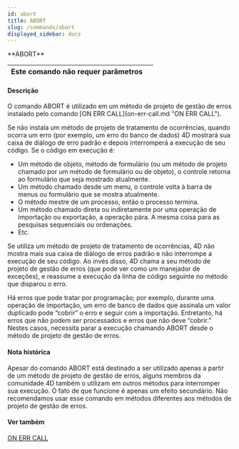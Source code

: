 ```yaml
---
id: abort
title: ABORT
slug: /commands/abort
displayed_sidebar: docs
---
```


<!--REF #_command_.ABORT.Syntax-->**ABORT**<!-- END REF-->
<!--REF #_command_.ABORT.Params-->
| Este comando não requer parâmetros |  |
| --- | --- |

<!-- END REF-->

#### Descrição 

<!--REF #_command_.ABORT.Summary-->O comando ABORT é utilizado em um método de projeto de gestão de erros instalado pelo comando [ON ERR CALL](on-err-call.md "ON ERR CALL").<!-- END REF-->

Se não instala um método de projeto de tratamento de ocorrências, quando ocorra um erro (por exemplo, um erro do banco de dados) 4D mostrará sua caixa de diálogo de erro padrão e depois interromperá a execução de seu código. Se o código em execução é:

* Um método de objeto, método de formulário (ou um método de projeto chamado por um método de formulário ou de objeto), o controle retorna ao formulário que seja mostrado atualmente.
* Um método chamado desde um menu, o controle volta à barra de menus ou formulário que se mostra atualmente.
* O método mestre de um processo, então o processo termina.
* Um método chamado direta ou indiretamente por uma operação de importação ou exportação, a operação pára. A mesma coisa para as pesquisas sequenciais ou ordenações.
* Etc.

Se utiliza um método de projeto de tratamento de ocorrências, 4D não mostra mais sua caixa de diálogo de erros padrão e não interrompe a execução de seu código. Ao invés disso, 4D chama a seu método de projeto de gestão de erros (que pode ver como um manejador de exceções), e reassume a execução da linha de código seguinte no método que disparou o erro. 

Há erros que pode tratar por programação; por exemplo, durante uma operação de importação, um erro de banco de dados que assinala um valor duplicado pode “cobrir” o erro e seguir com a importação. Entretanto, há erros que não podem ser processados e erros que não deve “cobrir.” Nestes casos, necessita parar a execução chamando ABORT desde o método de projeto de gestão de erros.

#### Nota histórica 

Apesar do comando ABORT está destinado a ser utilizado apenas a partir de um método de projeto de gestão de erros, alguns membros da comunidade 4D também o utilizam em outros métodos para interromper sua execução. O fato de que funcione é apenas um efeito secundário. Não recomendamos usar esse comando em métodos diferentes aos métodos de projeto de gestão de erros.

#### Ver também 

[ON ERR CALL](on-err-call.md)  